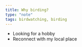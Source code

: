 ```yaml
---
title: Why birding?
type: "note"
tags: birdwatching, birding
---
```




- Looking for a hobby
- Reconnect with my local place 


